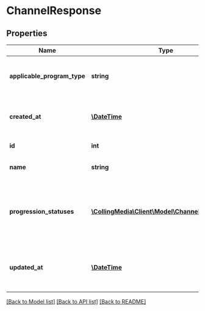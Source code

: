 # ChannelResponse

## Properties
Name | Type | Description | Notes
------------ | ------------- | ------------- | -------------
**applicable_program_type** | **string** | Types of programs to which the channel can apply | 
**created_at** | [**\DateTime**](\DateTime.md) | Datetime when the channel was created | 
**id** | **int** | Id of the Channel | 
**name** | **string** | Name of the Channel | 
**progression_statuses** | [**\CollingMedia\Client\Model\ChannelProgression[]**](ChannelProgression.md) | List of available statuses for members of programs with the channel | [optional] 
**updated_at** | [**\DateTime**](\DateTime.md) | Datetime when the channel was most recently updated | 

[[Back to Model list]](../README.md#documentation-for-models) [[Back to API list]](../README.md#documentation-for-api-endpoints) [[Back to README]](../README.md)


